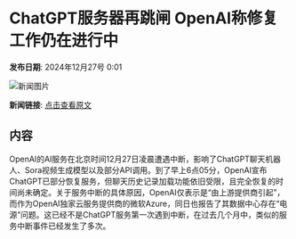 # ChatGPT服务器再跳闸 OpenAI称修复工作仍在进行中

**发布日期**: 2024年12月27号 0:01

![新闻图片](https://pic.chinaz.com/picmap/thumb/202302112107341554_1.jpg)

**新闻链接**: [点击查看原文](https://www.aibase.com/zh/news/14291)

## 内容

OpenAI的AI服务在北京时间12月27日凌晨遭遇中断，影响了ChatGPT聊天机器人、Sora视频生成模型以及部分API调用。到了早上6点05分，OpenAI宣布ChatGPT已部分恢复服务，但聊天历史记录加载功能依旧受限，且完全恢复的时间尚未确定。关于服务中断的具体原因，OpenAI仅表示是“由上游提供商引起”，而作为OpenAI独家云服务提供商的微软Azure，同日也报告了其数据中心存在“电源”问题。这已经不是ChatGPT服务第一次遇到中断，在过去几个月中，类似的服务中断事件已经发生了多次。
